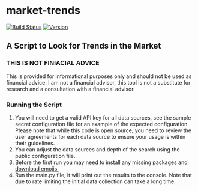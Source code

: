# market-trends
[![Build Status](https://dev.azure.com/scottbreitenbach/scottbreitenbach/_apis/build/status/sbreitenbach.market-trends?branchName=main)](https://dev.azure.com/scottbreitenbach/scottbreitenbach/_build/latest?definitionId=4&branchName=master) [![Version](https://img.shields.io/github/v/release/sbreitenbach/market-trends)](https://img.shields.io/github/v/release/sbreitenbach/market-trends)


## A Script to Look for Trends in the Market

### THIS IS NOT FINIACIAL ADVICE
This is provided for informational purposes only and should not be used as financial advice. I am not a financial advisor, this tool is not a substitute for research and a consultation with a financial advisor. 

### Running the Script
1. You will need to get a valid API key for all data sources, see the sample secret configuration file for an example of the expected configuration. Please note that while this code is open source, you need to review the user agreements for each data source to ensure your usage is within their guidelines.
2. You can adjust the data sources and depth of the search using the public configuration file.
3. Before the first run you may need to install any missing packages and [download emojis.](https://pypi.org/project/demoji/)
4. Run the main.py file, it will print out the results to the console. Note that due to rate limiting the initial data collection can take a long time.

